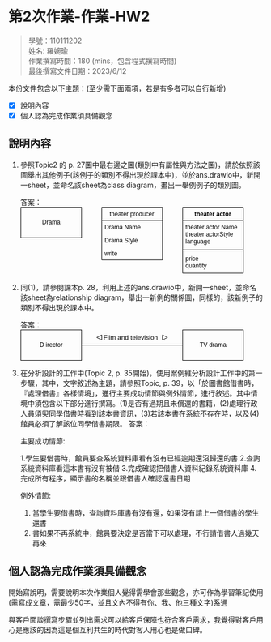 # 第2次作業-作業-HW2
>
>學號：110111202
><br />
>姓名: 羅婉瑜
><br />
>作業撰寫時間：180 (mins，包含程式撰寫時間)
><br />
>最後撰寫文件日期：2023/6/12
>

本份文件包含以下主題：(至少需下面兩項，若是有多者可以自行新增)
- [x] 說明內容
- [x] 個人認為完成作業須具備觀念

## 說明內容

1. 參照Topic2 的 p. 27圖中最右邊之圖(類別中有屬性與方法之圖)，請於依照該圖舉出其他例子(該例子的類別不得出現於課本中)，並於ans.drawio中，新開一sheet，並命名該sheet為class diagram，畫出一舉例例子的類別圖。

    答案：
    <svg xmlns="http://www.w3.org/2000/svg" xmlns:xlink="http://www.w3.org/1999/xlink" version="1.1" width="441px" viewBox="-0.5 -0.5 441 134" content="&lt;mxfile&gt;&lt;diagram id=&quot;Uy6u_5u6kFfCRjv_NPI8&quot; name=&quot;第1頁&quot;&gt;&lt;mxGraphModel dx=&quot;130&quot; dy=&quot;576&quot; grid=&quot;1&quot; gridSize=&quot;10&quot; guides=&quot;1&quot; tooltips=&quot;1&quot; connect=&quot;1&quot; arrows=&quot;1&quot; fold=&quot;1&quot; page=&quot;1&quot; pageScale=&quot;1&quot; pageWidth=&quot;827&quot; pageHeight=&quot;1169&quot; math=&quot;0&quot; shadow=&quot;0&quot;&gt;&lt;root&gt;&lt;mxCell id=&quot;0&quot;/&gt;&lt;mxCell id=&quot;1&quot; parent=&quot;0&quot;/&gt;&lt;mxCell id=&quot;2&quot; value=&quot;Drama&quot; style=&quot;html=1;fillColor=none;strokeColor=#000000;&quot; parent=&quot;1&quot; vertex=&quot;1&quot;&gt;&lt;mxGeometry x=&quot;40&quot; y=&quot;160&quot; width=&quot;120&quot; height=&quot;60&quot; as=&quot;geometry&quot;/&gt;&lt;/mxCell&gt;&lt;mxCell id=&quot;3&quot; value=&quot;theater actor&quot; style=&quot;swimlane;fontStyle=1;align=center;verticalAlign=top;childLayout=stackLayout;horizontal=1;startSize=26;horizontalStack=0;resizeParent=1;resizeParentMax=0;resizeLast=0;collapsible=1;marginBottom=0;fillColor=none;strokeColor=#000000;&quot; parent=&quot;1&quot; vertex=&quot;1&quot;&gt;&lt;mxGeometry x=&quot;360&quot; y=&quot;160&quot; width=&quot;120&quot; height=&quot;130&quot; as=&quot;geometry&quot;/&gt;&lt;/mxCell&gt;&lt;mxCell id=&quot;4&quot; value=&quot;theater actor Name&amp;#10;theater actorStyle&amp;#10;language&quot; style=&quot;text;strokeColor=none;fillColor=none;align=left;verticalAlign=top;spacingLeft=4;spacingRight=4;overflow=hidden;rotatable=0;points=[[0,0.5],[1,0.5]];portConstraint=eastwest;&quot; parent=&quot;3&quot; vertex=&quot;1&quot;&gt;&lt;mxGeometry y=&quot;26&quot; width=&quot;120&quot; height=&quot;54&quot; as=&quot;geometry&quot;/&gt;&lt;/mxCell&gt;&lt;mxCell id=&quot;5&quot; value=&quot;&quot; style=&quot;line;strokeWidth=1;fillColor=none;align=left;verticalAlign=middle;spacingTop=-1;spacingLeft=3;spacingRight=3;rotatable=0;labelPosition=right;points=[];portConstraint=eastwest;strokeColor=inherit;&quot; parent=&quot;3&quot; vertex=&quot;1&quot;&gt;&lt;mxGeometry y=&quot;80&quot; width=&quot;120&quot; height=&quot;8&quot; as=&quot;geometry&quot;/&gt;&lt;/mxCell&gt;&lt;mxCell id=&quot;6&quot; value=&quot;price&amp;#10;quantity&quot; style=&quot;text;strokeColor=none;fillColor=none;align=left;verticalAlign=top;spacingLeft=4;spacingRight=4;overflow=hidden;rotatable=0;points=[[0,0.5],[1,0.5]];portConstraint=eastwest;&quot; parent=&quot;3&quot; vertex=&quot;1&quot;&gt;&lt;mxGeometry y=&quot;88&quot; width=&quot;120&quot; height=&quot;42&quot; as=&quot;geometry&quot;/&gt;&lt;/mxCell&gt;&lt;mxCell id=&quot;7&quot; value=&quot;theater producer&quot; style=&quot;swimlane;fontStyle=0;childLayout=stackLayout;horizontal=1;startSize=26;fillColor=none;horizontalStack=0;resizeParent=1;resizeParentMax=0;resizeLast=0;collapsible=1;marginBottom=0;strokeColor=#000000;&quot; parent=&quot;1&quot; vertex=&quot;1&quot;&gt;&lt;mxGeometry x=&quot;200&quot; y=&quot;160&quot; width=&quot;120&quot; height=&quot;104&quot; as=&quot;geometry&quot;/&gt;&lt;/mxCell&gt;&lt;mxCell id=&quot;8&quot; value=&quot;Drama Name&quot; style=&quot;text;strokeColor=none;fillColor=none;align=left;verticalAlign=top;spacingLeft=4;spacingRight=4;overflow=hidden;rotatable=0;points=[[0,0.5],[1,0.5]];portConstraint=eastwest;&quot; parent=&quot;7&quot; vertex=&quot;1&quot;&gt;&lt;mxGeometry y=&quot;26&quot; width=&quot;120&quot; height=&quot;26&quot; as=&quot;geometry&quot;/&gt;&lt;/mxCell&gt;&lt;mxCell id=&quot;9&quot; value=&quot;Drama Style&quot; style=&quot;text;strokeColor=none;fillColor=none;align=left;verticalAlign=top;spacingLeft=4;spacingRight=4;overflow=hidden;rotatable=0;points=[[0,0.5],[1,0.5]];portConstraint=eastwest;&quot; parent=&quot;7&quot; vertex=&quot;1&quot;&gt;&lt;mxGeometry y=&quot;52&quot; width=&quot;120&quot; height=&quot;26&quot; as=&quot;geometry&quot;/&gt;&lt;/mxCell&gt;&lt;mxCell id=&quot;10&quot; value=&quot;write&quot; style=&quot;text;strokeColor=none;fillColor=none;align=left;verticalAlign=top;spacingLeft=4;spacingRight=4;overflow=hidden;rotatable=0;points=[[0,0.5],[1,0.5]];portConstraint=eastwest;&quot; parent=&quot;7&quot; vertex=&quot;1&quot;&gt;&lt;mxGeometry y=&quot;78&quot; width=&quot;120&quot; height=&quot;26&quot; as=&quot;geometry&quot;/&gt;&lt;/mxCell&gt;&lt;/root&gt;&lt;/mxGraphModel&gt;&lt;/diagram&gt;&lt;/mxfile&gt;" onclick="(function(svg){var src=window.event.target||window.event.srcElement;while (src!=null&amp;&amp;src.nodeName.toLowerCase()!='a'){src=src.parentNode;}if(src==null){if(svg.wnd!=null&amp;&amp;!svg.wnd.closed){svg.wnd.focus();}else{var r=function(evt){if(evt.data=='ready'&amp;&amp;evt.source==svg.wnd){svg.wnd.postMessage(decodeURIComponent(svg.getAttribute('content')),'*');window.removeEventListener('message',r);}};window.addEventListener('message',r);svg.wnd=window.open('https://viewer.diagrams.net/?client=1&amp;page=0&amp;edit=_blank');}}})(this);" style="cursor:pointer;max-width:100%;max-height:134px;"><defs><clipPath id="mx-clip-324-31-112-54-0"><rect x="324" y="31" width="112" height="54"/></clipPath><clipPath id="mx-clip-324-93-112-42-0"><rect x="324" y="93" width="112" height="42"/></clipPath><clipPath id="mx-clip-164-31-112-26-0"><rect x="164" y="31" width="112" height="26"/></clipPath><clipPath id="mx-clip-164-57-112-26-0"><rect x="164" y="57" width="112" height="26"/></clipPath><clipPath id="mx-clip-164-83-112-26-0"><rect x="164" y="83" width="112" height="26"/></clipPath></defs><g><rect x="0" y="0" width="120" height="60" fill="none" stroke="#000000" pointer-events="all"/><g transform="translate(-0.5 -0.5)"><switch><foreignObject pointer-events="none" width="100%" height="100%" requiredFeatures="http://www.w3.org/TR/SVG11/feature#Extensibility" style="overflow: visible; text-align: left;"><div xmlns="http://www.w3.org/1999/xhtml" style="display: flex; align-items: unsafe center; justify-content: unsafe center; width: 1px; height: 1px; padding-top: 30px; margin-left: 60px;"><div data-drawio-colors="color: rgb(0, 0, 0); " style="box-sizing: border-box; font-size: 0px; text-align: center;"><div style="display: inline-block; font-size: 12px; font-family: Helvetica; color: rgb(0, 0, 0); line-height: 1.2; pointer-events: all; white-space: nowrap;">Drama</div></div></div></foreignObject><text x="60" y="34" fill="rgb(0, 0, 0)" font-family="Helvetica" font-size="12px" text-anchor="middle">Drama</text></switch></g><path d="M 320 26 L 320 0 L 440 0 L 440 26" fill="none" stroke="#000000" stroke-miterlimit="10" pointer-events="all"/><path d="M 320 26 L 320 130 L 440 130 L 440 26" fill="none" stroke="#000000" stroke-miterlimit="10" pointer-events="none"/><path d="M 320 26 L 440 26" fill="none" stroke="#000000" stroke-miterlimit="10" pointer-events="none"/><g fill="rgb(0, 0, 0)" font-family="Helvetica" font-weight="bold" pointer-events="none" text-anchor="middle" font-size="12px"><text x="379.5" y="17.5">theater actor</text></g><g fill="rgb(0, 0, 0)" font-family="Helvetica" pointer-events="none" clip-path="url(#mx-clip-324-31-112-54-0)" font-size="12px"><text x="325.5" y="43.5">theater actor Name</text><text x="325.5" y="57.5">theater actorStyle</text><text x="325.5" y="71.5">language</text></g><path d="M 320 84 L 440 84" fill="none" stroke="#000000" stroke-miterlimit="10" pointer-events="none"/><g fill="rgb(0, 0, 0)" font-family="Helvetica" pointer-events="none" clip-path="url(#mx-clip-324-93-112-42-0)" font-size="12px"><text x="325.5" y="105.5">price</text><text x="325.5" y="119.5">quantity</text></g><path d="M 160 26 L 160 0 L 280 0 L 280 26" fill="none" stroke="#000000" stroke-miterlimit="10" pointer-events="none"/><path d="M 160 26 L 160 104 L 280 104 L 280 26" fill="none" stroke="#000000" stroke-miterlimit="10" pointer-events="none"/><path d="M 160 26 L 280 26" fill="none" stroke="#000000" stroke-miterlimit="10" pointer-events="none"/><g fill="rgb(0, 0, 0)" font-family="Helvetica" pointer-events="none" text-anchor="middle" font-size="12px"><text x="219.5" y="17.5">theater producer</text></g><g fill="rgb(0, 0, 0)" font-family="Helvetica" pointer-events="none" clip-path="url(#mx-clip-164-31-112-26-0)" font-size="12px"><text x="165.5" y="43.5">Drama Name</text></g><g fill="rgb(0, 0, 0)" font-family="Helvetica" pointer-events="none" clip-path="url(#mx-clip-164-57-112-26-0)" font-size="12px"><text x="165.5" y="69.5">Drama Style</text></g><g fill="rgb(0, 0, 0)" font-family="Helvetica" pointer-events="none" clip-path="url(#mx-clip-164-83-112-26-0)" font-size="12px"><text x="165.5" y="95.5">write</text></g></g><switch><g requiredFeatures="http://www.w3.org/TR/SVG11/feature#Extensibility"/><a transform="translate(0,-5)" xlink:href="https://www.diagrams.net/doc/faq/svg-export-text-problems" target="_blank"><text text-anchor="middle" font-size="10px" x="50%" y="100%">Text is not SVG - cannot display</text></a></switch></svg>
    

2. 同(1)，請參閱課本p. 28，利用上述的ans.drawio中，新開一sheet，並命名該sheet為relationship diagram，舉出一新例的關係圖，同樣的，該新例子的類別不得出現於課本中。

    答案：
    <svg xmlns="http://www.w3.org/2000/svg" xmlns:xlink="http://www.w3.org/1999/xlink" version="1.1" width="441px" viewBox="-0.5 -0.5 441 61" content="&lt;mxfile&gt;&lt;diagram id=&quot;hqpcrx33hfyb2yjPAX_P&quot; name=&quot;第1頁&quot;&gt;&lt;mxGraphModel dx=&quot;746&quot; dy=&quot;576&quot; grid=&quot;1&quot; gridSize=&quot;10&quot; guides=&quot;1&quot; tooltips=&quot;1&quot; connect=&quot;1&quot; arrows=&quot;1&quot; fold=&quot;1&quot; page=&quot;1&quot; pageScale=&quot;1&quot; pageWidth=&quot;827&quot; pageHeight=&quot;1169&quot; math=&quot;0&quot; shadow=&quot;0&quot;&gt;&lt;root&gt;&lt;mxCell id=&quot;0&quot;/&gt;&lt;mxCell id=&quot;1&quot; parent=&quot;0&quot;/&gt;&lt;mxCell id=&quot;2&quot; value=&quot;D irector&quot; style=&quot;html=1;fillColor=none;strokeColor=#000000;&quot; parent=&quot;1&quot; vertex=&quot;1&quot;&gt;&lt;mxGeometry x=&quot;120&quot; y=&quot;200&quot; width=&quot;120&quot; height=&quot;60&quot; as=&quot;geometry&quot;/&gt;&lt;/mxCell&gt;&lt;mxCell id=&quot;3&quot; style=&quot;html=1;exitX=0;exitY=0.5;exitDx=0;exitDy=0;entryX=1;entryY=0.5;entryDx=0;entryDy=0;endArrow=none;endFill=0;startArrow=none;startFill=0;&quot; parent=&quot;1&quot; source=&quot;5&quot; target=&quot;2&quot; edge=&quot;1&quot;&gt;&lt;mxGeometry relative=&quot;1&quot; as=&quot;geometry&quot;/&gt;&lt;/mxCell&gt;&lt;mxCell id=&quot;5&quot; value=&quot;TV drama&quot; style=&quot;html=1;fillColor=none;strokeColor=#000000;&quot; parent=&quot;1&quot; vertex=&quot;1&quot;&gt;&lt;mxGeometry x=&quot;440&quot; y=&quot;200&quot; width=&quot;120&quot; height=&quot;60&quot; as=&quot;geometry&quot;/&gt;&lt;/mxCell&gt;&lt;mxCell id=&quot;6&quot; value=&quot;&quot; style=&quot;triangle;whiteSpace=wrap;html=1;&quot; parent=&quot;1&quot; vertex=&quot;1&quot;&gt;&lt;mxGeometry x=&quot;400&quot; y=&quot;210&quot; width=&quot;10&quot; height=&quot;10&quot; as=&quot;geometry&quot;/&gt;&lt;/mxCell&gt;&lt;mxCell id=&quot;7&quot; value=&quot;&quot; style=&quot;triangle;whiteSpace=wrap;html=1;flipH=1;&quot; parent=&quot;1&quot; vertex=&quot;1&quot;&gt;&lt;mxGeometry x=&quot;270&quot; y=&quot;210&quot; width=&quot;10&quot; height=&quot;10&quot; as=&quot;geometry&quot;/&gt;&lt;/mxCell&gt;&lt;mxCell id=&quot;8&quot; value=&quot;&amp;lt;font style=&amp;quot;font-size: 13px;&amp;quot;&amp;gt;Film and television&amp;lt;/font&amp;gt;&quot; style=&quot;text;html=1;align=center;verticalAlign=middle;resizable=0;points=[];autosize=1;strokeColor=none;fillColor=none;&quot; parent=&quot;1&quot; vertex=&quot;1&quot;&gt;&lt;mxGeometry x=&quot;272&quot; y=&quot;200&quot; width=&quot;130&quot; height=&quot;30&quot; as=&quot;geometry&quot;/&gt;&lt;/mxCell&gt;&lt;/root&gt;&lt;/mxGraphModel&gt;&lt;/diagram&gt;&lt;/mxfile&gt;" onclick="(function(svg){var src=window.event.target||window.event.srcElement;while (src!=null&amp;&amp;src.nodeName.toLowerCase()!='a'){src=src.parentNode;}if(src==null){if(svg.wnd!=null&amp;&amp;!svg.wnd.closed){svg.wnd.focus();}else{var r=function(evt){if(evt.data=='ready'&amp;&amp;evt.source==svg.wnd){svg.wnd.postMessage(decodeURIComponent(svg.getAttribute('content')),'*');window.removeEventListener('message',r);}};window.addEventListener('message',r);svg.wnd=window.open('https://viewer.diagrams.net/?client=1&amp;page=0&amp;edit=_blank');}}})(this);" style="cursor:pointer;max-width:100%;max-height:61px;"><defs/><g><rect x="0" y="0" width="120" height="60" fill="none" stroke="#000000" pointer-events="all"/><g transform="translate(-0.5 -0.5)"><switch><foreignObject pointer-events="none" width="100%" height="100%" requiredFeatures="http://www.w3.org/TR/SVG11/feature#Extensibility" style="overflow: visible; text-align: left;"><div xmlns="http://www.w3.org/1999/xhtml" style="display: flex; align-items: unsafe center; justify-content: unsafe center; width: 1px; height: 1px; padding-top: 30px; margin-left: 60px;"><div data-drawio-colors="color: rgb(0, 0, 0); " style="box-sizing: border-box; font-size: 0px; text-align: center;"><div style="display: inline-block; font-size: 12px; font-family: Helvetica; color: rgb(0, 0, 0); line-height: 1.2; pointer-events: all; white-space: nowrap;">D irector</div></div></div></foreignObject><text x="60" y="34" fill="rgb(0, 0, 0)" font-family="Helvetica" font-size="12px" text-anchor="middle">D irector</text></switch></g><path d="M 320 30 L 120 30" fill="none" stroke="rgb(0, 0, 0)" stroke-miterlimit="10" pointer-events="stroke"/><rect x="320" y="0" width="120" height="60" fill="none" stroke="#000000" pointer-events="all"/><g transform="translate(-0.5 -0.5)"><switch><foreignObject pointer-events="none" width="100%" height="100%" requiredFeatures="http://www.w3.org/TR/SVG11/feature#Extensibility" style="overflow: visible; text-align: left;"><div xmlns="http://www.w3.org/1999/xhtml" style="display: flex; align-items: unsafe center; justify-content: unsafe center; width: 1px; height: 1px; padding-top: 30px; margin-left: 380px;"><div data-drawio-colors="color: rgb(0, 0, 0); " style="box-sizing: border-box; font-size: 0px; text-align: center;"><div style="display: inline-block; font-size: 12px; font-family: Helvetica; color: rgb(0, 0, 0); line-height: 1.2; pointer-events: all; white-space: nowrap;">TV drama</div></div></div></foreignObject><text x="380" y="34" fill="rgb(0, 0, 0)" font-family="Helvetica" font-size="12px" text-anchor="middle">TV drama</text></switch></g><path d="M 280 10 L 290 15 L 280 20 Z" fill="rgb(255, 255, 255)" stroke="rgb(0, 0, 0)" stroke-miterlimit="10" pointer-events="all"/><path d="M 150 10 L 160 15 L 150 20 Z" fill="rgb(255, 255, 255)" stroke="rgb(0, 0, 0)" stroke-miterlimit="10" transform="translate(155,0)scale(-1,1)translate(-155,0)" pointer-events="all"/><rect x="152" y="0" width="130" height="30" fill="none" stroke="none" pointer-events="all"/><g transform="translate(-0.5 -0.5)"><switch><foreignObject pointer-events="none" width="100%" height="100%" requiredFeatures="http://www.w3.org/TR/SVG11/feature#Extensibility" style="overflow: visible; text-align: left;"><div xmlns="http://www.w3.org/1999/xhtml" style="display: flex; align-items: unsafe center; justify-content: unsafe center; width: 1px; height: 1px; padding-top: 15px; margin-left: 217px;"><div data-drawio-colors="color: rgb(0, 0, 0); " style="box-sizing: border-box; font-size: 0px; text-align: center;"><div style="display: inline-block; font-size: 12px; font-family: Helvetica; color: rgb(0, 0, 0); line-height: 1.2; pointer-events: all; white-space: nowrap;"><font style="font-size: 13px;">Film and television</font></div></div></div></foreignObject><text x="217" y="19" fill="rgb(0, 0, 0)" font-family="Helvetica" font-size="12px" text-anchor="middle">Film and television</text></switch></g></g><switch><g requiredFeatures="http://www.w3.org/TR/SVG11/feature#Extensibility"/><a transform="translate(0,-5)" xlink:href="https://www.diagrams.net/doc/faq/svg-export-text-problems" target="_blank"><text text-anchor="middle" font-size="10px" x="50%" y="100%">Text is not SVG - cannot display</text></a></switch></svg>
   

3. 在分析設計的工作中(Topic 2, p. 35開始)，使用案例維分析設計工作中的第一步驟，其中，文字敘述為主題，請參照Topic, p. 39，以「於圖書館借書時，『處理借書』各樣情境」，進行主要成功情節與例外情節，進行敘述。其中情境中須包含以下部分進行撰寫。(1)是否有過期且未償還的書籍，(2)處理行政人員須臾同學借書時看到該本書資訊，(3)若該本書在系統不存在時，以及(4)館員必須了解該位同學借書期限。
    答案：

    主要成功情節:

    1.學生要借書時，館員要查系統資料庫看有沒有已經逾期還沒歸還的書
    2.查詢系統資料庫看這本書有沒有被借
    3.完成確認把借書人資料紀錄系統資料庫
    4.完成所有程序，顯示書的名稱並跟借書人確認還書日期

    例外情節:
    
    1. 當學生要借書時，查詢資料庫書有沒有還，如果沒有請上一個借書的學生還書
    2. 書如果不再系統中，館員要決定是否當下可以處理，不行請借書人過幾天再來

    


## 個人認為完成作業須具備觀念 

開始寫說明，需要說明本次作業個人覺得需學會那些觀念，亦可作為學習筆記使用 (需寫成文章，需最少50字，並且文內不得有你、我、他三種文字)系通

與客戶面談撰寫步驟並列出需求可以給客戶保障也符合客戶需求，我覺得對客戶用心是應該的因為這是個互利共生的時代對客人用心也是做口碑。